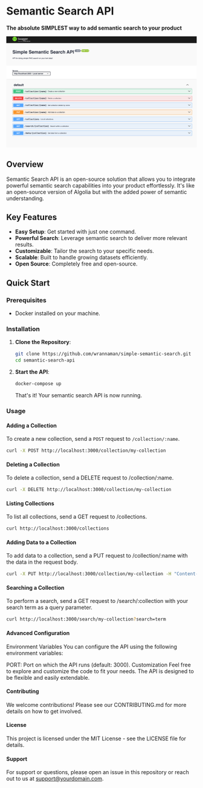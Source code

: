 # Semantic Search API

**The absolute SIMPLEST way to add semantic search to your product**

![get started](./img/swagger.png)

## Overview

Semantic Search API is an open-source solution that allows you to integrate powerful semantic search capabilities into your product effortlessly. It's like an open-source version of Algolia but with the added power of semantic understanding.

## Key Features

- **Easy Setup**: Get started with just one command.
- **Powerful Search**: Leverage semantic search to deliver more relevant results.
- **Customizable**: Tailor the search to your specific needs.
- **Scalable**: Built to handle growing datasets efficiently.
- **Open Source**: Completely free and open-source.

## Quick Start

### Prerequisites

- Docker installed on your machine.

### Installation

1. **Clone the Repository**:

    ```bash
    git clone https://github.com/wrannaman/simple-semantic-search.git
    cd semantic-search-api
    ```

2. **Start the API**:

    ```bash
    docker-compose up
    ```

    That's it! Your semantic search API is now running.

### Usage

#### Adding a Collection

To create a new collection, send a `POST` request to `/collection/:name`.

```bash
curl -X POST http://localhost:3000/collection/my-collection
```

#### Deleting a Collection
To delete a collection, send a DELETE request to /collection/:name.

```bash
curl -X DELETE http://localhost:3000/collection/my-collection
```

#### Listing Collections
To list all collections, send a GET request to /collections.

```bash
curl http://localhost:3000/collections
```

#### Adding Data to a Collection
To add data to a collection, send a PUT request to /collection/:name with the data in the request body.

```bash
curl -X PUT http://localhost:3000/collection/my-collection -H "Content-Type: application/json" -d '{"data": "Your data here"}'
```

#### Searching a Collection
To perform a search, send a GET request to /search/:collection with your search term as a query parameter.

```bash 
curl http://localhost:3000/search/my-collection?search=term
```

#### Advanced Configuration
Environment Variables
You can configure the API using the following environment variables:

PORT: Port on which the API runs (default: 3000).
Customization
Feel free to explore and customize the code to fit your needs. The API is designed to be flexible and easily extendable.

#### Contributing
We welcome contributions! Please see our CONTRIBUTING.md for more details on how to get involved.

#### License
This project is licensed under the MIT License - see the LICENSE file for details.

#### Support
For support or questions, please open an issue in this repository or reach out to us at support@yourdomain.com.